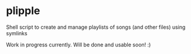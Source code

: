 # plipple
Shell script to create and manage playlists of songs (and other files) using symlinks

Work in progress currently. Will be done and usable soon! :)
